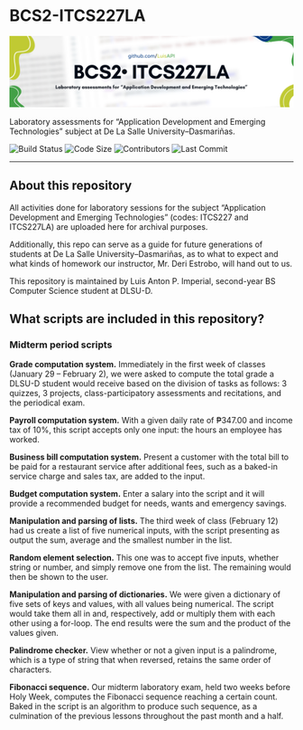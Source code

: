 # BCS2-ITCS227LA

![Header Image for Repository](https://github.com/LuisAPI/BCS2-ITCS227LA/blob/main/HEADER.png?raw=true)

Laboratory assessments for “Application Development and Emerging Technologies” subject at De La Salle University–Dasmariñas.

![Build Status](https://img.shields.io/github/actions/workflow/status/LuisAPI/BCS2-ITCS227LA/static.yml)
![Code Size](https://img.shields.io/github/languages/code-size/LuisAPI/BCS2-ITCS227LA)
![Contributors](https://img.shields.io/github/contributors/LuisAPI/BCS2-ITCS227LA)
![Last Commit](https://img.shields.io/github/last-commit/LuisAPI/BCS2-ITCS227LA)

----

## About this repository

All activities done for laboratory sessions for the subject “Application Development and Emerging Technologies” (codes: ITCS227 and ITCS227LA) are uploaded here for archival purposes.

Additionally, this repo can serve as a guide for future generations of students at De La Salle University–Dasmariñas, as to what to expect and what kinds of homework our instructor, Mr. Deri Estrobo, will hand out to us.

This repository is maintained by Luis Anton P. Imperial, second-year BS Computer Science student at DLSU-D.

## What scripts are included in this repository?

### Midterm period scripts

**Grade computation system.** Immediately in the first week of classes (January 29 – February 2), we were asked to compute the total grade a DLSU-D student would receive based on the division of tasks as follows: 3 quizzes, 3 projects, class-participatory assessments and recitations, and the periodical exam.

**Payroll computation system.** With a given daily rate of ₱347.00 and income tax of 10%, this script accepts only one input: the hours an employee has worked.

**Business bill computation system.** Present a customer with the total bill to be paid for a restaurant service after additional fees, such as a baked-in service charge and sales tax, are added to the input.

**Budget computation system.** Enter a salary into the script and it will provide a recommended budget for needs, wants and emergency savings.

**Manipulation and parsing of lists.** The third week of class (February 12) had us create a list of five numerical inputs, with the script presenting as output the sum, average and the smallest number in the list.

**Random element selection.** This one was to accept five inputs, whether string or number, and simply remove one from the list. The remaining would then be shown to the user.

**Manipulation and parsing of dictionaries.** We were given a dictionary of five sets of keys and values, with all values being numerical. The script would take them all in and, respectively, add or multiply them with each other using a for-loop. The end results were the sum and the product of the values given.

**Palindrome checker.** View whether or not a given input is a palindrome, which is a type of string that when reversed, retains the same order of characters.

**Fibonacci sequence.** Our midterm laboratory exam, held two weeks before Holy Week, computes the Fibonacci sequence reaching a certain count. Baked in the script is an algorithm to produce such sequence, as a culmination of the previous lessons throughout the past month and a half.